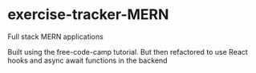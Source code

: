 # exercise-tracker-MERN

Full stack MERN applications

Built using the free-code-camp tutorial. But then refactored to use React hooks and async await functions in the backend

